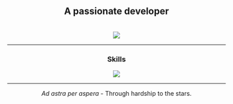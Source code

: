 <div align=center>
    <h2>A passionate developer</h2>
    <!-- <img src="https://komarev.com/ghpvc/?username=alperen0804&color=000000&label=Visitor+count"> -->
</div>
<br>
<div align=center>
    <img src="https://streak-stats.demolab.com?user=alperen0804&theme=dark&mode=weekly">
</div>
<hr>
<div align=center>
    <h3>Skills</h3>
    <img src="https://skillicons.dev/icons?i=html,css,javascript,astro,tailwind,java,spring,python&perline=8">
</div>
<hr>
<div align=center>
    <p><i>Ad astra per aspera</i> - Through hardship to the stars.</p>
</div>
